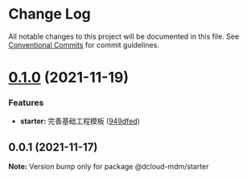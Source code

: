# Change Log

All notable changes to this project will be documented in this file.
See [Conventional Commits](https://conventionalcommits.org) for commit guidelines.

# [0.1.0](http://git.definesys.com/demdm/dcloud-mdm-custom/compare/@dcloud-mdm/starter@0.0.1...@dcloud-mdm/starter@0.1.0) (2021-11-19)


### Features

* **starter:** 完善基础工程模板 ([949dfed](http://git.definesys.com/demdm/dcloud-mdm-custom/commits/949dfedec51d6388a8ca2a4ba4c2aabcc93864ae))





## 0.0.1 (2021-11-17)

**Note:** Version bump only for package @dcloud-mdm/starter
